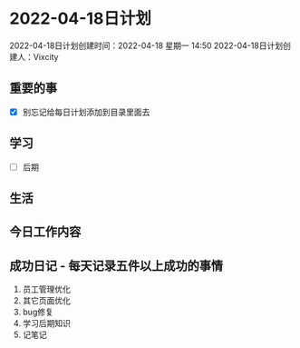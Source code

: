 # 2022-04-18日计划

2022-04-18日计划创建时间：2022-04-18 星期一  14:50
2022-04-18日计划创建人：Vixcity

## 重要的事
- [x] 别忘记给每日计划添加到目录里面去

## 学习
- [ ] 后期

## 生活

## 今日工作内容

## 成功日记 - 每天记录五件以上成功的事情
1. 员工管理优化
2. 其它页面优化
3. bug修复
4. 学习后期知识
5. 记笔记